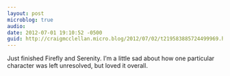 ```yaml
---
layout: post
microblog: true
audio: 
date: 2012-07-01 19:10:52 -0500
guid: http://craigmcclellan.micro.blog/2012/07/02/t219583885724499969.html
---
```

Just finished Firefly and Serenity. I’m a little sad about how one particular character was left unresolved, but loved it overall.
